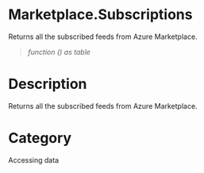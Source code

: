 ﻿# Marketplace.Subscriptions
Returns all the subscribed feeds from Azure Marketplace.
> _function () as table_
# Description 
Returns all the subscribed feeds from Azure Marketplace.

# Category 
Accessing data
